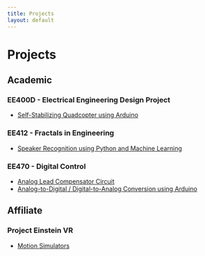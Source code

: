 ```yaml
---
title: Projects
layout: default
---
```

# Projects #

## Academic ##

### EE400D - Electrical Engineering Design Project ###
-  [Self-Stabilizing Quadcopter using Arduino](/projects/quadcopter)
<p></p>

### EE412 - Fractals in Engineering ###
-  [Speaker Recognition using Python and Machine Learning](/projects/speakerrec)
<p></p>

### EE470 - Digital Control ###
- [Analog Lead Compensator Circuit](/projects/leadcompcircuit)
- [Analog-to-Digital / Digital-to-Analog Conversion using Arduino](/projects/adcdac)
<p></p>
<p></p>

## Affiliate ##

### Project Einstein VR
- [Motion Simulators](/projects/projecteinsteinvr/)
